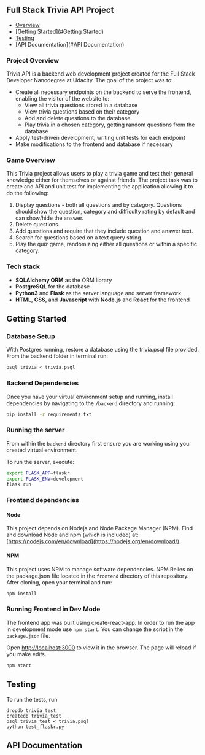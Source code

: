 ## Full Stack Trivia API Project 

- [Overview](#project-overview)
- [Getting Started](#Getting Started)
- [Testing](#Testing)
- [API Documentation](#API Documentation)

### Project Overview 

Trivia API is a backend web development project created for the Full Stack Developer Nanodegree at Udacity. The goal of the project was to:

* Create all necessary endpoints on the backend to serve the frontend, enabling the visitor of the website to:
    * View all trivia questions stored in a database
    * View trivia questions based on their category
    * Add and delete questions to the database
    * Play trivia in a chosen category, getting random questions from the database
* Apply test-driven development, writing unit tests for each endpoint
* Make modifications to the frontend and database if necessary

### Game Overview 

This Trivia project allows users to play a trivia game and test their general knowledge either for themselves or against friends. The project task was to create and API and unit test for implementing the application allowing it to do the following:

1. Display questions - both all questions and by category. Questions should show the question, category and difficulty rating by default and can show/hide the answer.
2. Delete questions.
3. Add questions and require that they include question and answer text.
4. Search for questions based on a text query string.
5. Play the quiz game, randomizing either all questions or within a specific category.

### Tech stack

* **SQLAlchemy ORM** as the ORM library
* **PostgreSQL** for the database
* **Python3** and **Flask** as the server language and server framework
* **HTML**, **CSS**, and **Javascript** with **Node.js** and **React** for the frontend

## Getting Started

### Database Setup
With Postgres running, restore a database using the trivia.psql file provided. From the backend folder in terminal run:
```bash
psql trivia < trivia.psql
```

### Backend Dependencies
Once you have your virtual environment setup and running, install dependencies by navigating to the `/backend` directory and running:

```bash
pip install -r requirements.txt
```
### Running the server
From within the `backend` directory first ensure you are working using your created virtual environment.

To run the server, execute:

```bash
export FLASK_APP=flaskr
export FLASK_ENV=development
flask run
```

### Frontend dependencies
#### Node

This project depends on Nodejs and Node Package Manager (NPM). Find and download Node and npm (which is included) at: [https://nodejs.com/en/download](https://nodejs.org/en/download/).
#### NPM
This project uses NPM to manage software dependencies. NPM Relies on the package.json file located in the `frontend` directory of this repository. After cloning, open your terminal and run:

```bash
npm install
```

### Running Frontend in Dev Mode

The frontend app was built using create-react-app. In order to run the app in development mode use ```npm start```. You can change the script in the ```package.json``` file. 

Open [http://localhost:3000](http://localhost:3000) to view it in the browser. The page will reload if you make edits.<br>

```bash
npm start
```

## Testing
To run the tests, run
```
dropdb trivia_test
createdb trivia_test
psql trivia_test < trivia.psql
python test_flaskr.py
``` 

## API Documentation